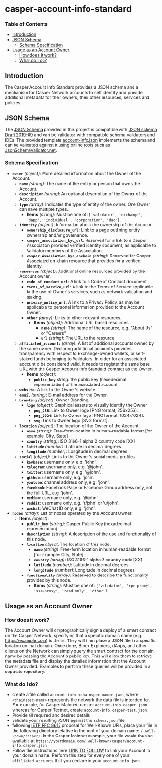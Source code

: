 # casper-account-info-standard

### Table of Contents

- [Introduction](#introduction)
- [JSON Schema](#json-schema)
  - [Schema Specification](#schema-specification)
- [Usage as an Account Owner](#usage-as-an-account-owner)
  - [How does it work?](#how-does-it-work)
  - [What do I do?](#what-do-i-do)

## Introduction

The Casper Account Info Standard provides a JSON schema and a mechanism for Casper Network accounts to
self identify and provide additional metadata for their owners, their other resources, services and policies.

## JSON Schema

The [JSON Schema](schema.json) provided in this project is compatible with
[JSON schema Draft 2019-09](https://json-schema.org/specification-links.html#2019-09-formerly-known-as-draft-8)
and can be validated with compatible schema validators and IDEs. 
The provided template [account-info.json](account-info.json) implements the schema and can be validated against 
it using online tools such as [JsonSchemaValidator.net](https://www.jsonschemavalidator.net/s/2tXkGGvK).

### Schema Specification

- **`owner`** *(object)*: More detailed information about the Owner of the Account.
    - **`name`** *(string)*: The name of the entity or person that owns the Account.
    - **`description`** *(string)*: An optional description of the Owner of the Account.
    - **`type`** *(array)*: Indicates the type of entity of the owner. One Owner can have multiple types.
        - **Items** *(string)*: Must be one of: `['validator', 'exchange', 'dapp', 'individual', 'corporation', 'dao']`.
    - **`identity`** *(object)*: Information about the ownership of the Account.
        - **`ownership_disclosure_url`**: Link to a page outlining entity ownership and/or governance. 
        - **`casper_association_kyc_url`**: Reserved for a link to a Casper Association provided verified identity document, as applicable to Validator members of the Association.
        - **`casper_association_kyc_onchain`** *(string)*: Reserved for Casper Associated on-chain resource that provides for a verified identity.
    - **`resources`** *(object)*: Additional online resources provided by the Account owner.
        - **`code_of_conduct_url`**: A link to a Code of Conduct document.
        - **`terms_of_service_url`**: A link to the Terms of Service applicable to the use of Owner's services, such as network validation and staking.
        - **`privacy_policy_url`**: A link to a Privacy Policy, as may be applicable to personal information provided to the Account Owner.
        - **`other`** *(array)*: Links to other relevant resources.
            - **Items** *(object)*: Additional URL based resources
                - **`name`** *(string)*: The name of the resource, e.g. "About Us" or "Careers"
                - **`url`** *(string)*: The URL to the resource
    - **`affiliated_accounts`** *(array)*: A list of additional accounts owned by the same owner. Declaring additional accounts provides transparency with respect to Exchange-owned wallets, or self-staked funds belonging to Validators. In order for an associated account o be considered valid, it needs to register the same base URL with the Casper Account Info Standard contract as the Owner.
        - **Items** *(object)*: 
            - **`public_key`** *string*: the public key (hexedecimal representation) of the associated account
    - **`website`**: A link to the Owner's website.
    - **`email`** *(string)*: E-mail address for the Owner.
    - **`branding`** *(object)*: Owner Branding.
        - **`logo`** *(object)*: Graphical assets to visually identify the Owner.
            - **`png_256`**: Link to Owner logo [PNG format, 256x256]. 
            - **`png_1024`**: Link to Owner logo [PNG format, 1024x1024].
            - **`svg`**: Link to Owner logo [SVG format].
    - **`location`** *(object)*: The location of the Owner of the Account.
        - **`name`** *(string)*: Free-form location in human-readable format [for example: City, State]
        - **`country`** *(string)*: ISO 3166-1 alpha 2 country code [XX]
        - **`latitude`** *(number)*: Latitude in decimal degrees
        - **`longitude`** *(number)*: Longitude in decimal degrees
    - **`social`** *(object)*: Links to the Owner's social media profiles.
        - **`keybase`**: username only, e.g. 'john'.
        - **`telegram`**: username only, e.g. '@john'. 
        - **`twitter`**: username only, e.g. '@john'.
        - **`github`**: username only, e.g. 'john'. 
        - **`youtube`**: channel address only, e.g. 'john'. 
        - **`facebook`**: Facebook Page or Facebook Group address only, not the full URL, e.g. 'john'.
        - **`medium`**: username only, e.g. '@john'. 
        - **`reddit`**: username only, e.g. 'r/john' or 'u/john'. 
        - **`wechat`**: WeChat ID only, e.g. 'john'. 
- **`nodes`** *(array)*: List of nodes operated by the Account Owner.
    - **Items** *(object)*: 
        - **`public_key`** *(string)*: Casper Public Key (hexadecimal representation)
        - **`description`** *(string)*: A description of the use and functionality of this node.
        - **`location`** *object*: The location of this node.
          - **`name`** *(string)*: Free-form location in human-readable format [for example: City, State]
          - **`country`** *(string)*: ISO 3166-1 alpha 2 country code [XX]
          - **`latitude`** *(number)*: Latitude in decimal degrees
          - **`longitude`** *(number)*: Longitude in decimal degrees         
        - **`functionality`** *(array)*: Reserved to describe the functionality provided by this node.
            - **Items** *(string)*: Must be one of: `['validator', 'rpc-proxy', 'sse-proxy', 'read-only', 'other']`.

## Usage as an Account Owner

### How does it work?

The Account Owner will cryptographically sign a deploy of a smart contract on the Casper Network, specifying that a specific domain name 
(e.g. https://example.com) is theirs. They will then place a JSON file in a specific location on that domain.
Once done, Block Explorers, dApps, and other clients on the Network can simply query the smart contract for the domain name 
by passing the Account's public key. This will allow them to retrieve the metadata file and display the detailed 
information that the Account Owner provided.
Examples to perform these queries will be provided in a separate repository.

### What do I do?

* create a file called `account-info.<chainspec-name>.json`, where `<chainspec-name>` represents the network the data file
  is intended for. For example, for Casper Mainnet, create: `account-info.casper.json` whereas for Casper Testnet, create
  `account-info.casper-test.json`. 
* Provide all required and desired details
* validate your resulting JSON against the `schema.json` file
* following [IETF RFC 8615](https://datatracker.ietf.org/doc/html/rfc8615) proposal for Well-Known URIs, place your
file in the following directory relative to the root of your domain name: `/.well-known/casper/`. In the Casper Mainnet example,
  your file would thus be available at `https://yourdomain.com/.well-known/casper/account-info.casper.json`
* Follow the instructions here [LINK TO FOLLOW]() to link your Account to your domain name. Perform this step for every
one of your `affiliated_accounts` that you declare in your `account-info.json`.
